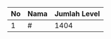 | No | Nama            | Jumlah Level |
|----|-----------------|--------------|
| 1  | #    |    1404        |
